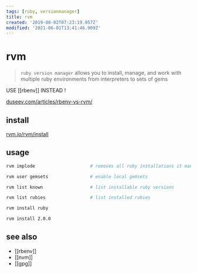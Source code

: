 ```yaml
---
tags: [ruby, versionmanager]
title: rvm
created: '2019-08-02T07:23:19.957Z'
modified: '2021-06-01T13:41:46.909Z'
---
```


# rvm

> `ruby version manager` allows you to install, manage, and work with multiple ruby environments from interpreters to sets of gems

USE [[rbenv]] INSTEAD !

[duseev.com/articles/rbenv-vs-rvm/](https://duseev.com/articles/rbenv-vs-rvm/)

## install
[rvm.io/rvm/install](https://rvm.io/rvm/install)

## usage
```sh
rvm implode                     # removes all ruby installations it manages, everything in ~/.rvm

rvm user gemsets                # enable local gemsets

rvm list known                  # list installable ruby versions

rvm list rubies                 # list installed rubies

rvm install ruby

rvm install 2.0.0
```

## see also
- [[rbenv]]
- [[nvm]]
- [[gpg]]
